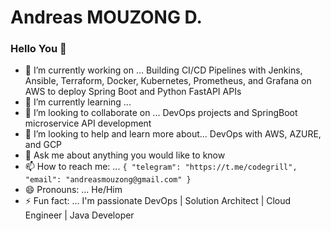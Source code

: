 # Andreas MOUZONG D.

### Hello You 👋


- 🔭 I’m currently working on ... Building CI/CD Pipelines with Jenkins, Ansible, Terraform, Docker, Kubernetes, Prometheus, and Grafana on AWS to deploy Spring Boot and Python FastAPI APIs
- 🌱 I’m currently learning ... 
- 👯 I’m looking to collaborate on ... DevOps projects and SpringBoot microservice API development 
- 🤔 I’m looking to help and learn more about... DevOps with AWS, AZURE, and GCP
- 💬 Ask me about anything you would like to know
- 📫 How to reach me: ... ```{
                              "telegram": "https://t.me/codegrill",
                              "email": "andreasmouzong@gmail.com"
                              }```
- 😄 Pronouns: ... He/Him
- ⚡ Fun fact: ... I'm passionate DevOps | Solution Architect | Cloud Engineer | Java Developer
